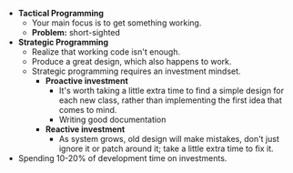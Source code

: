 - **Tactical Programming**
	- Your main focus is to get something working.
	- **Problem:** short-sighted
- **Strategic Programming**
	- Realize that working code isn't enough.
	- Produce a great design, which also happens to work.
	- Strategic programming requires an investment mindset.
		- **Proactive investment**
			- It's worth taking a little extra time to find a simple design for each new class, rather than implementing the first idea that comes to mind.
			- Writing good documentation
		- **Reactive investment**
			- As system grows, old design will make mistakes, don't just ignore it or patch around it; take a little extra time to fix it.
- Spending 10-20% of development time on investments.
